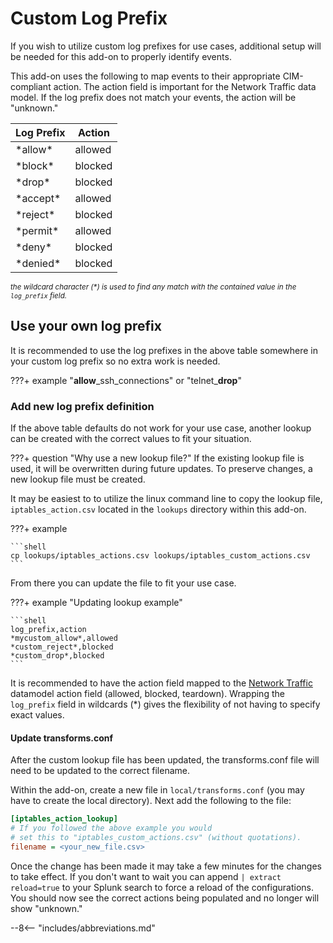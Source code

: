 # Custom Log Prefix

If you wish to utilize custom log prefixes for use cases, additional setup will be needed for this add-on to properly identify events.

This add-on uses the following to map events to their appropriate CIM-compliant action. The action field is important for the Network Traffic data model. If the log prefix does not match your events, the action will be "unknown."

Log Prefix | Action
---------- | ------
\*allow\* | allowed
\*block\* | blocked
\*drop\* | blocked
\*accept\* | allowed
\*reject\* | blocked
\*permit\* | allowed
\*deny\* | blocked
\*denied\* | blocked

_<small>the wildcard character (*) is used to find any match with the contained value in the `log_prefix` field.</small>_

## Use your own log prefix

It is recommended to use the log prefixes in the above table somewhere in your custom log prefix so no extra work is needed.

???+ example
    "**allow**\_ssh\_connections" or "telnet\_**drop**"

### Add new log prefix definition

If the above table defaults do not work for your use case, another lookup can be created with the correct values to fit your situation.

???+ question "Why use a new lookup file?"
    If the existing lookup file is used, it will be overwritten during future updates. To preserve changes, a new lookup file must be created.

It may be easiest to to utilize the linux command line to copy the lookup file, `iptables_action.csv` located in the `lookups` directory within this add-on.

???+ example

    ```shell
    cp lookups/iptables_actions.csv lookups/iptables_custom_actions.csv
    ```

From there you can update the file to fit your use case.

???+ example "Updating lookup example"

    ```shell
    log_prefix,action
    *mycustom_allow*,allowed
    *custom_reject*,blocked
    *custom_drop*,blocked
    ```

It is recommended to have the action field mapped to the [Network Traffic](https://docs.splunk.com/Documentation/CIM/4.20.0/User/NetworkTraffic) datamodel action field (allowed, blocked, teardown). Wrapping the `log_prefix` field in wildcards (*) gives the flexibility of not having to specify exact values.

#### Update transforms.conf

After the custom lookup file has been updated, the transforms.conf file will need to be updated to the correct filename.

Within the add-on, create a new file in `local/transforms.conf` (you may have to create the local directory). Next add the following to the file:

```ini title="local/transforms.conf"
[iptables_action_lookup]
# If you followed the above example you would
# set this to "iptables_custom_actions.csv" (without quotations).
filename = <your_new_file.csv>
```

Once the change has been made it may take a few minutes for the changes to take effect. If you don't want to wait you can append `| extract reload=true` to your Splunk search to force a reload of the configurations. You should now see the correct actions being populated and no longer will show "unknown."

--8<-- "includes/abbreviations.md"
